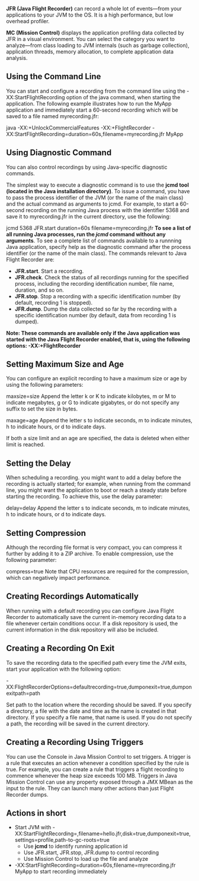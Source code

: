 **JFR (Java Flight Recorder)** can record a whole lot of events—from your applications to your JVM to the OS. It is a high performance, but low overhead profiler.

**MC (Mission Control)** displays the application profiling data collected by JFR in a visual environment. You can select the category you want to analyze—from class loading to JVM internals (such as garbage collection), application threads, memory allocation, to complete application data analysis.

## Using the Command Line
You can start and configure a recording from the command line using the -XX:StartFlightRecording option of the java command, when starting the application. The following example illustrates how to run the MyApp application and immediately start a 60-second recording which will be saved to a file named myrecording.jfr:

java -XX:+UnlockCommercialFeatures -XX:+FlightRecorder -XX:StartFlightRecording=duration=60s,filename=myrecording.jfr MyApp

## Using Diagnostic Command
You can also control recordings by using Java-specific diagnostic commands.

The simplest way to execute a diagnostic command is to use the **jcmd tool (located in the Java installation directory)**. To issue a command, you have to pass the process identifier of the JVM (or the name of the main class) and the actual command as arguments to jcmd. For example, to start a 60-second recording on the running Java process with the identifier 5368 and save it to myrecording.jfr in the current directory, use the following:

jcmd 5368 JFR.start duration=60s filename=myrecording.jfr
**To see a list of all running Java processes, run the *jcmd* command without any arguments**. To see a complete list of commands available to a runnning Java application, specify help as the diagnostic command after the process identifier (or the name of the main class). The commands relevant to Java Flight Recorder are:

* **JFR.start**. Start a recording.
* **JFR.check**. Check the status of all recordings running for the specified process, including the recording identification number, file name, duration, and so on.
* **JFR.stop**. Stop a recording with a specific identification number (by default, recording 1 is stopped).
* **JFR.dump**. Dump the data collected so far by the recording with a specific identification number (by default, data from recording 1 is dumped).

**Note: These commands are available only if the Java application was started with the Java Flight Recorder enabled, that is, using the following options: -XX:+FlightRecorder**

## Setting Maximum Size and Age
You can configure an explicit recording to have a maximum size or age by using the following parameters:

maxsize=size
Append the letter k or K to indicate kilobytes, m or M to indicate megabytes, g or G to indicate gigabytes, or do not specify any suffix to set the size in bytes.

maxage=age
Append the letter s to indicate seconds, m to indicate minutes, h to indicate hours, or d to indicate days.

If both a size limit and an age are specified, the data is deleted when either limit is reached.

## Setting the Delay
When scheduling a recording. you might want to add a delay before the recording is actually started; for example, when running from the command line, you might want the application to boot or reach a steady state before starting the recording. To achieve this, use the delay parameter:

delay=delay
Append the letter s to indicate seconds, m to indicate minutes, h to indicate hours, or d to indicate days.

## Setting Compression
Although the recording file format is very compact, you can compress it further by adding it to a ZIP archive. To enable compression, use the following parameter:

compress=true
Note that CPU resources are required for the compression, which can negatively impact performance.

## Creating Recordings Automatically
When running with a default recording you can configure Java Flight Recorder to automatically save the current in-memory recording data to a file whenever certain conditions occur. If a disk repository is used, the current information in the disk repository will also be included.

## Creating a Recording On Exit
To save the recording data to the specified path every time the JVM exits, start your application with the following option:

-XX:FlightRecorderOptions=defaultrecording=true,dumponexit=true,dumponexitpath=path

Set path to the location where the recording should be saved. If you specify a directory, a file with the date and time as the name is created in that directory. If you specify a file name, that name is used. If you do not specify a path, the recording will be saved in the current directory.

## Creating a Recording Using Triggers
You can use the Console in Java Mission Control to set triggers. A trigger is a rule that executes an action whenever a condition specified by the rule is true. For example, you can create a rule that triggers a flight recording to commence whenever the heap size exceeds 100 MB. Triggers in Java Mission Control can use any property exposed through a JMX MBean as the input to the rule. They can launch many other actions than just Flight Recorder dumps.


## Actions in short
* Start JVM with -XX:StartFlightRecording=,filename=hello.jfr,disk=true,dumponexit=true,settings=profile,path-to-gc-roots=true
  * Use **jcmd** to identify running application id
  * Use JFR.start, JFR.stop, JFR.dump to control recording
  * Use Mission Control to load up the file and analyze
* -XX:StartFlightRecording=duration=60s,filename=myrecording.jfr MyApp to start recording immediately 
